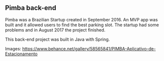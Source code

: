 ## Pimba back-end
Pimba was a Brazilian Startup created in September 2016. An MVP app was built and it allowed users to find the best parking slot. The startup had some problems and in August 2017 the project finished.

This back-end project was built in Java with Spring.

Images: https://www.behance.net/gallery/58565841/PIMBA-Aplicativo-de-Estacionamento
